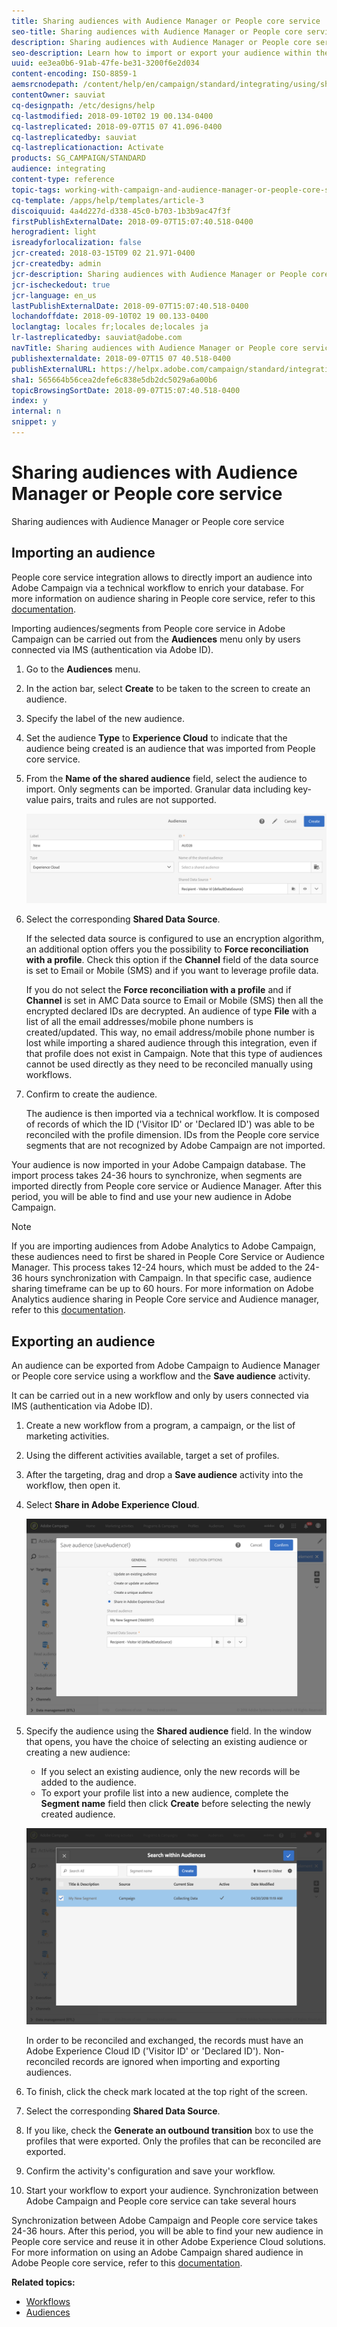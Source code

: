 ```yaml
---
title: Sharing audiences with Audience Manager or People core service
seo-title: Sharing audiences with Audience Manager or People core service
description: Sharing audiences with Audience Manager or People core service
seo-description: Learn how to import or export your audience within the different Adobe Experience Cloud solutions.
uuid: ee3ea0b6-91ab-47fe-be31-3200f6e2d034
content-encoding: ISO-8859-1
aemsrcnodepath: /content/help/en/campaign/standard/integrating/using/sharing-audiences-with-audience-manager-or-people-core-service
contentOwner: sauviat
cq-designpath: /etc/designs/help
cq-lastmodified: 2018-09-10T02 19 00.134-0400
cq-lastreplicated: 2018-09-07T15 07 41.096-0400
cq-lastreplicatedby: sauviat
cq-lastreplicationaction: Activate
products: SG_CAMPAIGN/STANDARD
audience: integrating
content-type: reference
topic-tags: working-with-campaign-and-audience-manager-or-people-core-service
cq-template: /apps/help/templates/article-3
discoiquuid: 4a4d227d-d338-45c0-b703-1b3b9ac47f3f
firstPublishExternalDate: 2018-09-07T15:07:40.518-0400
herogradient: light
isreadyforlocalization: false
jcr-created: 2018-03-15T09 02 21.971-0400
jcr-createdby: admin
jcr-description: Sharing audiences with Audience Manager or People core service
jcr-ischeckedout: true
jcr-language: en_us
lastPublishExternalDate: 2018-09-07T15:07:40.518-0400
lochandoffdate: 2018-09-10T02 19 00.133-0400
loclangtag: locales fr;locales de;locales ja
lr-lastreplicatedby: sauviat@adobe.com
navTitle: Sharing audiences with Audience Manager or People core service
publishexternaldate: 2018-09-07T15 07 40.518-0400
publishExternalURL: https://helpx.adobe.com/campaign/standard/integrating/using/sharing-audiences-with-audience-manager-or-people-core-service.html
sha1: 565664b56cea2defe6c838e5db2dc5029a6a00b6
topicBrowsingSortDate: 2018-09-07T15:07:40.518-0400
index: y
internal: n
snippet: y
---
```


# Sharing audiences with Audience Manager or People core service

Sharing audiences with Audience Manager or People core service

## Importing an audience

People core service integration allows to directly import an audience into Adobe Campaign via a technical workflow to enrich your database. For more information on audience sharing in People core service, refer to this [documentation](https://marketing.adobe.com/resources/help/en_US/mcloud/t_publish_audience_segment.html).

Importing audiences/segments from People core service in Adobe Campaign can be carried out from the **Audiences** menu only by users connected via IMS (authentication via Adobe ID).

1. Go to the **Audiences** menu.
1. In the action bar, select **Create** to be taken to the screen to create an audience.
1. Specify the label of the new audience.
1. Set the audience **Type** to **Experience Cloud** to indicate that the audience being created is an audience that was imported from People core service.
1. From the **Name of the shared audience** field, select the audience to import. Only segments can be imported. Granular data including key-value pairs, traits and rules are not supported.

   ![](assets/aam_import_audience.png)

1. Select the corresponding **Shared Data Source**.

   If the selected data source is configured to use an encryption algorithm, an additional option offers you the possibility to **Force reconciliation with a profile**. Check this option if the **Channel** field of the data source is set to Email or Mobile (SMS) and if you want to leverage profile data.

   If you do not select the **Force reconciliation with a profile** and if **Channel** is set in AMC Data source to Email or Mobile (SMS) then all the encrypted declared IDs are decrypted. An audience of type **File** with a list of all the email addresses/mobile phone numbers is created/updated. This way, no email address/mobile phone number is lost while importing a shared audience through this integration, even if that profile does not exist in Campaign. Note that this type of audiences cannot be used directly as they need to be reconciled manually using workflows.

1. Confirm to create the audience.

   The audience is then imported via a technical workflow. It is composed of records of which the ID ('Visitor ID' or 'Declared ID') was able to be reconciled with the profile dimension. IDs from the People core service segments that are not recognized by Adobe Campaign are not imported.

Your audience is now imported in your Adobe Campaign database. The import process takes 24-36 hours to synchronize, when segments are imported directly from People core service or Audience Manager. After this period, you will be able to find and use your new audience in Adobe Campaign.

>[!NOTE]
>
>If you are importing audiences from Adobe Analytics to Adobe Campaign, these audiences need to first be shared in People Core Service or Audience Manager. This process takes 12-24 hours, which must be added to the 24-36 hours synchronization with Campaign. In that specific case, audience sharing timeframe can be up to 60 hours. For more information on Adobe Analytics audience sharing in People Core service and Audience manager, refer to this [documentation](https://marketing.adobe.com/resources/help/en_US/mcloud/t_publish_audience_segment.html).

## Exporting an audience

An audience can be exported from Adobe Campaign to Audience Manager or People core service using a workflow and the **Save audience** activity.

It can be carried out in a new workflow and only by users connected via IMS (authentication via Adobe ID).

1. Create a new workflow from a program, a campaign, or the list of marketing activities.
1. Using the different activities available, target a set of profiles.
1. After the targeting, drag and drop a **Save audience** activity into the workflow, then open it.
1. Select **Share in Adobe Experience Cloud**.

   ![](assets/aam_save_audience_activity.png)

1. Specify the audience using the **Shared audience** field. In the window that opens, you have the choice of selecting an existing audience or creating a new audience:

    * If you select an existing audience, only the new records will be added to the audience.
    * To export your profile list into a new audience, complete the **Segment name** field then click **Create** before selecting the newly created audience.

   ![](assets/aam_save_audience_segment_picker.png)

   In order to be reconciled and exchanged, the records must have an Adobe Experience Cloud ID ('Visitor ID' or 'Declared ID'). Non-reconciled records are ignored when importing and exporting audiences.

1. To finish, click the check mark located at the top right of the screen.
1. Select the corresponding **Shared Data Source**.
1. If you like, check the **Generate an outbound transition** box to use the profiles that were exported. Only the profiles that can be reconciled are exported.
1. Confirm the activity's configuration and save your workflow.
1. Start your workflow to export your audience. Synchronization between Adobe Campaign and People core service can take several hours

Synchronization between Adobe Campaign and People core service takes 24-36 hours. After this period, you will be able to find your new audience in People core service and reuse it in other Adobe Experience Cloud solutions. For more information on using an Adobe Campaign shared audience in Adobe People core service, refer to this [documentation](https://marketing.adobe.com/resources/help/en_US/mcloud/t_audience_create.html).

**Related topics:**

* [Workflows](../../automating/using/about-data-and-processes.md)
* [Audiences](../../audiences/using/about-audiences.md)

